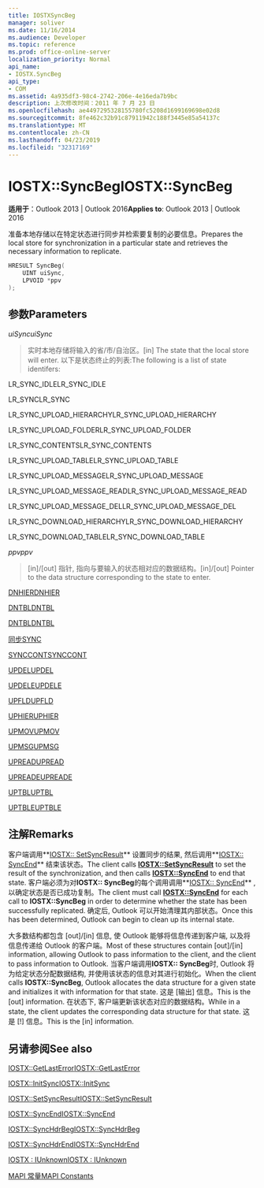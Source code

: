 ```yaml
---
title: IOSTXSyncBeg
manager: soliver
ms.date: 11/16/2014
ms.audience: Developer
ms.topic: reference
ms.prod: office-online-server
localization_priority: Normal
api_name:
- IOSTX.SyncBeg
api_type:
- COM
ms.assetid: 4a935df3-98c4-2742-206e-4e16eda7b9bc
description: 上次修改时间：2011 年 7 月 23 日
ms.openlocfilehash: ae4497295328155780fc5208d1699169698e02d8
ms.sourcegitcommit: 8fe462c32b91c87911942c188f3445e85a54137c
ms.translationtype: MT
ms.contentlocale: zh-CN
ms.lasthandoff: 04/23/2019
ms.locfileid: "32317169"
---
```

# <a name="iostxsyncbeg"></a><span data-ttu-id="fdc27-103">IOSTX::SyncBeg</span><span class="sxs-lookup"><span data-stu-id="fdc27-103">IOSTX::SyncBeg</span></span>

  
  
<span data-ttu-id="fdc27-104">**适用于**：Outlook 2013 | Outlook 2016</span><span class="sxs-lookup"><span data-stu-id="fdc27-104">**Applies to**: Outlook 2013 | Outlook 2016</span></span> 
  
<span data-ttu-id="fdc27-105">准备本地存储以在特定状态进行同步并检索要复制的必要信息。</span><span class="sxs-lookup"><span data-stu-id="fdc27-105">Prepares the local store for synchronization in a particular state and retrieves the necessary information to replicate.</span></span>
  
```cpp
HRESULT SyncBeg( 
    UINT uiSync, 
    LPVOID *ppv 
);
```

## <a name="parameters"></a><span data-ttu-id="fdc27-106">参数</span><span class="sxs-lookup"><span data-stu-id="fdc27-106">Parameters</span></span>

 <span data-ttu-id="fdc27-107">_uiSync_</span><span class="sxs-lookup"><span data-stu-id="fdc27-107">_uiSync_</span></span>
  
>  <span data-ttu-id="fdc27-108">实时本地存储将输入的省/市/自治区。</span><span class="sxs-lookup"><span data-stu-id="fdc27-108">[in] The state that the local store will enter.</span></span> <span data-ttu-id="fdc27-109">以下是状态终止的列表:</span><span class="sxs-lookup"><span data-stu-id="fdc27-109">The following is a list of state identifers:</span></span> 
    
<span data-ttu-id="fdc27-110">LR_SYNC_IDLE</span><span class="sxs-lookup"><span data-stu-id="fdc27-110">LR_SYNC_IDLE</span></span>
  
> 
    
<span data-ttu-id="fdc27-111">LR_SYNC</span><span class="sxs-lookup"><span data-stu-id="fdc27-111">LR_SYNC</span></span>
  
> 
    
<span data-ttu-id="fdc27-112">LR_SYNC_UPLOAD_HIERARCHY</span><span class="sxs-lookup"><span data-stu-id="fdc27-112">LR_SYNC_UPLOAD_HIERARCHY</span></span>
  
> 
    
<span data-ttu-id="fdc27-113">LR_SYNC_UPLOAD_FOLDER</span><span class="sxs-lookup"><span data-stu-id="fdc27-113">LR_SYNC_UPLOAD_FOLDER</span></span>
  
> 
    
<span data-ttu-id="fdc27-114">LR_SYNC_CONTENTS</span><span class="sxs-lookup"><span data-stu-id="fdc27-114">LR_SYNC_CONTENTS</span></span>
  
> 
    
<span data-ttu-id="fdc27-115">LR_SYNC_UPLOAD_TABLE</span><span class="sxs-lookup"><span data-stu-id="fdc27-115">LR_SYNC_UPLOAD_TABLE</span></span>
  
> 
    
<span data-ttu-id="fdc27-116">LR_SYNC_UPLOAD_MESSAGE</span><span class="sxs-lookup"><span data-stu-id="fdc27-116">LR_SYNC_UPLOAD_MESSAGE</span></span>
  
> 
    
<span data-ttu-id="fdc27-117">LR_SYNC_UPLOAD_MESSAGE_READ</span><span class="sxs-lookup"><span data-stu-id="fdc27-117">LR_SYNC_UPLOAD_MESSAGE_READ</span></span>
  
> 
    
<span data-ttu-id="fdc27-118">LR_SYNC_UPLOAD_MESSAGE_DEL</span><span class="sxs-lookup"><span data-stu-id="fdc27-118">LR_SYNC_UPLOAD_MESSAGE_DEL</span></span>
  
> 
    
<span data-ttu-id="fdc27-119">LR_SYNC_DOWNLOAD_HIERARCHY</span><span class="sxs-lookup"><span data-stu-id="fdc27-119">LR_SYNC_DOWNLOAD_HIERARCHY</span></span>
  
> 
    
<span data-ttu-id="fdc27-120">LR_SYNC_DOWNLOAD_TABLE</span><span class="sxs-lookup"><span data-stu-id="fdc27-120">LR_SYNC_DOWNLOAD_TABLE</span></span>
  
> 
    
 <span data-ttu-id="fdc27-121">_ppv_</span><span class="sxs-lookup"><span data-stu-id="fdc27-121">_ppv_</span></span>
  
>  <span data-ttu-id="fdc27-122">[in]/[out] 指针, 指向与要输入的状态相对应的数据结构。</span><span class="sxs-lookup"><span data-stu-id="fdc27-122">[in]/[out] Pointer to the data structure corresponding to the state to enter.</span></span> 
    
[<span data-ttu-id="fdc27-123">DNHIER</span><span class="sxs-lookup"><span data-stu-id="fdc27-123">DNHIER</span></span>](dnhier.md)
  
> 
    
[<span data-ttu-id="fdc27-124">DNTBL</span><span class="sxs-lookup"><span data-stu-id="fdc27-124">DNTBL</span></span>](dntbl.md)
  
> 
    
[<span data-ttu-id="fdc27-125">DNTBL</span><span class="sxs-lookup"><span data-stu-id="fdc27-125">DNTBL</span></span>](dntbl.md)
  
> 
    
[<span data-ttu-id="fdc27-126">同步</span><span class="sxs-lookup"><span data-stu-id="fdc27-126">SYNC</span></span>](sync.md)
  
> 
    
[<span data-ttu-id="fdc27-127">SYNCCONT</span><span class="sxs-lookup"><span data-stu-id="fdc27-127">SYNCCONT</span></span>](synccont.md)
  
> 
    
[<span data-ttu-id="fdc27-128">UPDEL</span><span class="sxs-lookup"><span data-stu-id="fdc27-128">UPDEL</span></span>](updel.md)
  
> 
    
[<span data-ttu-id="fdc27-129">UPDELE</span><span class="sxs-lookup"><span data-stu-id="fdc27-129">UPDELE</span></span>](updele.md)
  
> 
    
[<span data-ttu-id="fdc27-130">UPFLD</span><span class="sxs-lookup"><span data-stu-id="fdc27-130">UPFLD</span></span>](upfld.md)
  
> 
    
[<span data-ttu-id="fdc27-131">UPHIER</span><span class="sxs-lookup"><span data-stu-id="fdc27-131">UPHIER</span></span>](uphier.md)
  
> 
    
[<span data-ttu-id="fdc27-132">UPMOV</span><span class="sxs-lookup"><span data-stu-id="fdc27-132">UPMOV</span></span>](upmov.md)
  
> 
    
[<span data-ttu-id="fdc27-133">UPMSG</span><span class="sxs-lookup"><span data-stu-id="fdc27-133">UPMSG</span></span>](upmsg.md)
  
> 
    
[<span data-ttu-id="fdc27-134">UPREAD</span><span class="sxs-lookup"><span data-stu-id="fdc27-134">UPREAD</span></span>](upread.md)
  
> 
    
[<span data-ttu-id="fdc27-135">UPREADE</span><span class="sxs-lookup"><span data-stu-id="fdc27-135">UPREADE</span></span>](upreade.md)
  
> 
    
[<span data-ttu-id="fdc27-136">UPTBL</span><span class="sxs-lookup"><span data-stu-id="fdc27-136">UPTBL</span></span>](uptbl.md)
  
> 
    
[<span data-ttu-id="fdc27-137">UPTBLE</span><span class="sxs-lookup"><span data-stu-id="fdc27-137">UPTBLE</span></span>](uptble.md)
  
> 
    
## <a name="remarks"></a><span data-ttu-id="fdc27-138">注解</span><span class="sxs-lookup"><span data-stu-id="fdc27-138">Remarks</span></span>

<span data-ttu-id="fdc27-139">客户端调用**[IOSTX:: SetSyncResult](iostx-setsyncresult.md)** 设置同步的结果, 然后调用**[IOSTX:: SyncEnd](iostx-syncend.md)** 结束该状态。</span><span class="sxs-lookup"><span data-stu-id="fdc27-139">The client calls **[IOSTX::SetSyncResult](iostx-setsyncresult.md)** to set the result of the synchronization, and then calls **[IOSTX::SyncEnd](iostx-syncend.md)** to end that state.</span></span> <span data-ttu-id="fdc27-140">客户端必须为对**IOSTX:: SyncBeg**的每个调用调用**[IOSTX:: SyncEnd](iostx-syncend.md)** , 以确定状态是否已成功复制。</span><span class="sxs-lookup"><span data-stu-id="fdc27-140">The client must call **[IOSTX::SyncEnd](iostx-syncend.md)** for each call to **IOSTX::SyncBeg** in order to determine whether the state has been successfully replicated.</span></span> <span data-ttu-id="fdc27-141">确定后, Outlook 可以开始清理其内部状态。</span><span class="sxs-lookup"><span data-stu-id="fdc27-141">Once this has been determined, Outlook can begin to clean up its internal state.</span></span> 
  
<span data-ttu-id="fdc27-142">大多数结构都包含 [out]/[in] 信息, 使 Outlook 能够将信息传递到客户端, 以及将信息传递给 Outlook 的客户端。</span><span class="sxs-lookup"><span data-stu-id="fdc27-142">Most of these structures contain [out]/[in] information, allowing Outlook to pass information to the client, and the client to pass information to Outlook.</span></span> <span data-ttu-id="fdc27-143">当客户端调用**IOSTX:: SyncBeg**时, Outlook 将为给定状态分配数据结构, 并使用该状态的信息对其进行初始化。</span><span class="sxs-lookup"><span data-stu-id="fdc27-143">When the client calls **IOSTX::SyncBeg**, Outlook allocates the data structure for a given state and initializes it with information for that state.</span></span> <span data-ttu-id="fdc27-144">这是 [输出] 信息。</span><span class="sxs-lookup"><span data-stu-id="fdc27-144">This is the [out] information.</span></span> <span data-ttu-id="fdc27-145">在状态下, 客户端更新该状态对应的数据结构。</span><span class="sxs-lookup"><span data-stu-id="fdc27-145">While in a state, the client updates the corresponding data structure for that state.</span></span> <span data-ttu-id="fdc27-146">这是 [!] 信息。</span><span class="sxs-lookup"><span data-stu-id="fdc27-146">This is the [in] information.</span></span> 
  
## <a name="see-also"></a><span data-ttu-id="fdc27-147">另请参阅</span><span class="sxs-lookup"><span data-stu-id="fdc27-147">See also</span></span>



[<span data-ttu-id="fdc27-148">IOSTX::GetLastError</span><span class="sxs-lookup"><span data-stu-id="fdc27-148">IOSTX::GetLastError</span></span>](iostx-getlasterror.md)
  
[<span data-ttu-id="fdc27-149">IOSTX::InitSync</span><span class="sxs-lookup"><span data-stu-id="fdc27-149">IOSTX::InitSync</span></span>](iostx-initsync.md)
  
[<span data-ttu-id="fdc27-150">IOSTX::SetSyncResult</span><span class="sxs-lookup"><span data-stu-id="fdc27-150">IOSTX::SetSyncResult</span></span>](iostx-setsyncresult.md)
  
[<span data-ttu-id="fdc27-151">IOSTX::SyncEnd</span><span class="sxs-lookup"><span data-stu-id="fdc27-151">IOSTX::SyncEnd</span></span>](iostx-syncend.md)
  
[<span data-ttu-id="fdc27-152">IOSTX::SyncHdrBeg</span><span class="sxs-lookup"><span data-stu-id="fdc27-152">IOSTX::SyncHdrBeg</span></span>](iostx-synchdrbeg.md)
  
[<span data-ttu-id="fdc27-153">IOSTX::SyncHdrEnd</span><span class="sxs-lookup"><span data-stu-id="fdc27-153">IOSTX::SyncHdrEnd</span></span>](iostx-synchdrend.md)
  
[<span data-ttu-id="fdc27-154">IOSTX : IUnknown</span><span class="sxs-lookup"><span data-stu-id="fdc27-154">IOSTX : IUnknown</span></span>](iostxiunknown.md)


[<span data-ttu-id="fdc27-155">MAPI 常量</span><span class="sxs-lookup"><span data-stu-id="fdc27-155">MAPI Constants</span></span>](mapi-constants.md)

